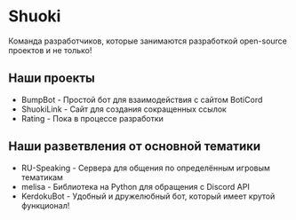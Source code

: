 # Shuoki
Команда разработчиков, которые занимаются разработкой open-source проектов и не только!

## Наши проекты
* BumpBot - Простой бот для взаимодействия с сайтом BotiCord 
* ShuokiLink - Сайт для создания сокращенных ссылок 
* Rating - Пока в процессе разработки 

## Наши разветвления от основной тематики 
* RU-Speaking - Сервера для общения по определённым игровым тематикам 
* melisa - Библиотека на Python для обращения с Discord API
* KerdokuBot - Удобный и дружелюбный бот, который имеет крутой функционал!











